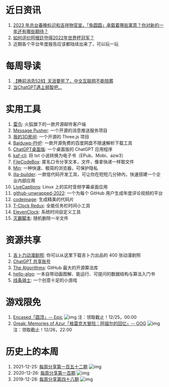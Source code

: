 # 近日资讯

1. [2023 年总台春晚标识和吉祥物官宣，「兔圆圆」承载着哪些寓意？你对新的一年还有哪些期待？](https://www.zhihu.com/question/573748474)
2. [如何评价阿根廷夺得2022年世界杯冠军？](https://www.zhihu.com/question/573018647)
3. 近期各个平台年度报告应该都陆续出来了，可以玩一玩

# 每周导读

1. [【睡前消息528】天涯要死了，中文互联网不能陪葬](https://www.bilibili.com/video/BV1L3411Q7Km)
2. [当ChatGPT遇上弱智吧…](https://mp.weixin.qq.com/s/JO0lrfwMtUe23zXlJqfsTw)

# 实用工具

1. [雷鸟](https://www.thunderbird.net/zh-CN/): 火狐旗下的一款开源邮件客户端
2. [Message Pusher](https://github.com/songquanpeng/message-pusher): 一个开源的消息推送服务项目
3. [我的3D房间](https://github.com/brunosimon/my-room-in-3d): 一个开源的 Three.js 项目
4. [Baiduwp-PHP](https://github.com/yuantuo666/baiduwp-php): 一款开源免费的百度网盘不限速解析下载工具
5. [ChatGPT桌面版](https://github.com/lencx/ChatGPT): 一个桌面版的 ChatGPT 应用程序 
6. [kaf-cli](https://github.com/ystyle/kaf-cli): 将 txt 小说转换为电子书（EPub、Mobi、azw3）
7. [FileCodeBox](https://github.com/vastsa/FileCodeBox): 匿名口令分享文本，文件，像拿快递一样取文件
8. [Min](https://github.com/minbrowser/min): 一种快速、极简的浏览器，可保护隐私
9. [illa-builder](https://github.com/illacloud/illa-builder): 一款低代码开发工具，可让你在短短几分钟内，快速搭建一个企业内部应用
10. [LiveCaptions](https://github.com/abb128/LiveCaptions): Linux 上的实时音频字幕桌面应用
11. [github-unwrapped-2022](https://github.com/remotion-dev/github-unwrapped-2022): 一个为每个 GitHub 用户生成年度评论视频的平台
12. [codeimage](https://github.com/riccardoperra/codeimage): 生成精美的代码片
13. [T-Clock Redux](https://github.com/White-Tiger/T-Clock): 全能任务栏时间小工具
14. [ElevenClock](https://github.com/martinet101/ElevenClock): 系统时间自定义工具
15. [灭霸脚本](https://github.com/hotvulcan/Thanos.sh): 随机删除一半文件

# 资源共享

1. [吉卜力动漫剧照](https://www.ghibli.jp/info/013344/): 你可以从这里下载吉卜力出品的 400 张动漫剧照
2. [ChatGPT 共享账号](https://terobox.com/)
3. [The Algorithms](https://github.com/TheAlgorithms): GitHub 最大的开源算法库
4. [hello-algo](https://github.com/krahets/hello-algo): 一本自带动画图解、能运行、可提问的数据结构与算法入门书
5. [线条骑士](https://www.linerider.com/): 一个创意十足的小游戏

# 游戏限免

1. [Encased「圆顶」-- Epic](https://store.epicgames.com/p/encased)
![img](http://mmbiz.qpic.cn/sz_mmbiz_png/pDARXZuibAKSZQS8L8R13qE4187CuxWRLKjAMg16urgACCvH5dWlibXOiajN7H39RkyY37OEfuDEkSSZicrmSuhkWQ/0?wx_fmt=png)
注：领取截止！12/25，00:00
2. [Greak: Memories of Azur「格雷克大冒险：阿祖尔的回忆」-- GOG](https://www.gog.com/#giveaway)
![img](http://mmbiz.qpic.cn/sz_mmbiz_png/pDARXZuibAKSZQS8L8R13qE4187CuxWRLsk4oiaIeOWe0NzllLnBEeFmrgOGvB3OnD9SRStBTV0bQsWykf3FSZZA/0?wx_fmt=png)
注：领取截止！12/26，22:00

# 历史上的本周

1. 2021-12-25: [每周分享第一百五十二期](https://mp.weixin.qq.com/s/Vligjv6DnfcNOgB5vMXMmA)
![img](https://mmbiz.qpic.cn/sz_mmbiz_jpg/pDARXZuibAKTj6H7LbuExw6Cr3mT9kUNd8nmYwhkeG8iauGVz55mnCv568lw0XA5RWr3FOx4ShgZOGgxzAsx3scA/640?wx_fmt=jpeg&wxfrom=5&wx_lazy=1&wx_co=1)
2. 2020-12-26: [每周分享第一百期](https://mp.weixin.qq.com/s/Q8urk_1aisj-75NHR-55Vw)
![img](https://mmbiz.qpic.cn/sz_mmbiz_jpg/pDARXZuibAKTWYswEqXnz3mIeQnpibOh6TVPQzxHuibCTLnPCqXYEc5mFYJ6Joia2FCvLbTyUH0Mk2KK35f3LNMBGA/640?wx_fmt=jpeg&wxfrom=5&wx_lazy=1&wx_co=1)
3. 2019-12-28: [每周分享第四十八期](https://mp.weixin.qq.com/s/jZz-uO8a-wnkJrTKcHj7zA)
![img](https://mmbiz.qpic.cn/sz_mmbiz_png/pDARXZuibAKTcYdicjkGRr5y5CZxYchgSJlJ8LjR8cVPmLBAuB3b3mwIJJLq7iapVYic0QsYnpOCghtJy2fkBdSQOA/640?wx_fmt=png&wxfrom=5&wx_lazy=1&wx_co=1)
